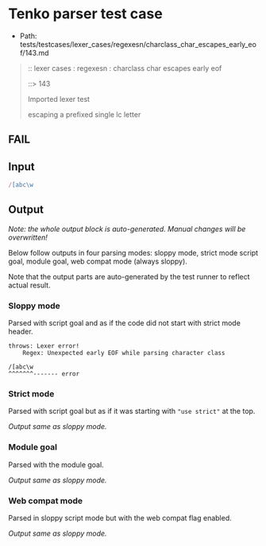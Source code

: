 # Tenko parser test case

- Path: tests/testcases/lexer_cases/regexesn/charclass_char_escapes_early_eof/143.md

> :: lexer cases : regexesn : charclass char escapes early eof
>
> ::> 143
>
> Imported lexer test
>
> escaping a prefixed single lc letter

## FAIL

## Input

`````js
/[abc\w
`````

## Output

_Note: the whole output block is auto-generated. Manual changes will be overwritten!_

Below follow outputs in four parsing modes: sloppy mode, strict mode script goal, module goal, web compat mode (always sloppy).

Note that the output parts are auto-generated by the test runner to reflect actual result.

### Sloppy mode

Parsed with script goal and as if the code did not start with strict mode header.

`````
throws: Lexer error!
    Regex: Unexpected early EOF while parsing character class

/[abc\w
^^^^^^^------- error
`````

### Strict mode

Parsed with script goal but as if it was starting with `"use strict"` at the top.

_Output same as sloppy mode._

### Module goal

Parsed with the module goal.

_Output same as sloppy mode._

### Web compat mode

Parsed in sloppy script mode but with the web compat flag enabled.

_Output same as sloppy mode._
